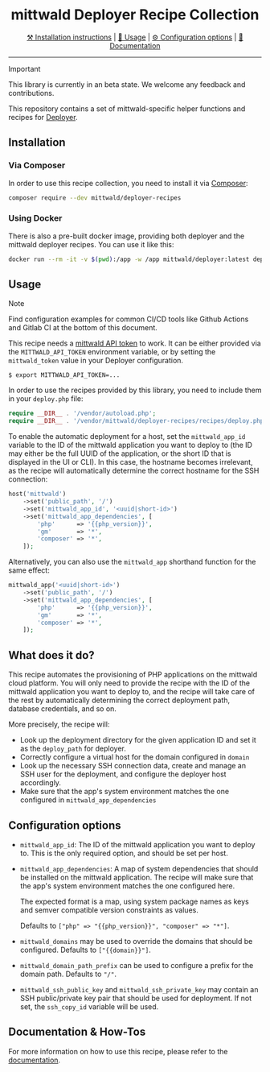 <h1 align="center">mittwald Deployer Recipe Collection</h1>

<p align="center">
    <a href="#installation">⚒️ Installation instructions</a> |
    <a href="#usage">🙆 Usage</a> |
    <a href="#configuration-options">⚙️ Configuration options</a> |
    <a href="https://developer.mittwald.de/docs/v2/technologies/deployment/deployer/">📖 Documentation</a>
</p>

---

> [!IMPORTANT]
> This library is currently in an beta state. We welcome any feedback and contributions.

This repository contains a set of mittwald-specific helper functions and
recipes for [Deployer](https://deployer.org/).

## Installation

### Via Composer

In order to use this recipe collection, you need to install it via
[Composer](https://getcomposer.org):

```bash
composer require --dev mittwald/deployer-recipes
```

### Using Docker

There is also a pre-built docker image, providing both deployer and the mittwald deployer recipes. You can use it like this:

```bash
docker run --rm -it -v $(pwd):/app -w /app mittwald/deployer:latest deploy
```

## Usage

> [!NOTE]
> Find configuration examples for common CI/CD tools like Github Actions and Gitlab CI at the bottom of this document.

This recipe needs a [mittwald API token](https://developer.mittwald.de/docs/v2/api/intro/) to work. It can be either
provided via the `MITTWALD_API_TOKEN` environment variable, or by setting the `mittwald_token` value in your Deployer
configuration.

```
$ export MITTWALD_API_TOKEN=...
```

In order to use the recipes provided by this library, you need to include them in your `deploy.php` file:

```php
require __DIR__ . '/vendor/autoload.php';
require __DIR__ . '/vendor/mittwald/deployer-recipes/recipes/deploy.php';
```

To enable the automatic deployment for a host, set the `mittwald_app_id` variable to the ID of the mittwald application
you want to deploy to (the ID may either be the full UUID of the application, or the short ID that is displayed in the
UI or CLI). In this case, the hostname becomes irrelevant, as the recipe will automatically determine the correct
hostname for the SSH connection:

```php
host('mittwald')
    ->set('public_path', '/')
    ->set('mittwald_app_id', '<uuid|short-id>')
    ->set('mittwald_app_dependencies', [
        'php'      => '{{php_version}}',
        'gm'       => '*',
        'composer' => '*',
    ]);
```

Alternatively, you can also use the `mittwald_app` shorthand function for the same effect:

```php
mittwald_app('<uuid|short-id>')
    ->set('public_path', '/')
    ->set('mittwald_app_dependencies', [
        'php'      => '{{php_version}}',
        'gm'       => '*',
        'composer' => '*',
    ]);
```

## What does it do?

This recipe automates the provisioning of PHP applications on the mittwald cloud platform. You will only need to provide
the recipe with the ID of the mittwald application you want to deploy to, and the recipe will take care of the rest by
automatically determining the correct deployment path, database credentials, and so on.

More precisely, the recipe will:

- Look up the deployment directory for the given application ID and set it as the `deploy_path` for deployer.
- Correctly configure a virtual host for the domain configured in `domain`
- Look up the necessary SSH connection data, create and manage an SSH user for
  the deployment, and configure the deployer host accordingly.
- Make sure that the app's system environment matches the one configured in `mittwald_app_dependencies`

## Configuration options

- `mittwald_app_id`: The ID of the mittwald application you want to deploy to. This is the only required option, and
  should be set per host.

- `mittwald_app_dependencies`: A map of system dependencies that should be installed on the mittwald application. The
  recipe will make sure that the app's system environment matches the one configured here.

  The expected format is a map, using system package names as keys and semver compatible version constraints as values.

  Defaults to `["php" => "{{php_version}}", "composer" => "*"]`.

- `mittwald_domains` may be used to override the domains that should be configured. Defaults to `["{{domain}}"]`.

- `mittwald_domain_path_prefix` can be used to configure a prefix for the domain path. Defaults to `"/"`.

- `mittwald_ssh_public_key` and `mittwald_ssh_private_key` may contain an SSH public/private key pair that should be
  used for deployment. If not set, the `ssh_copy_id` variable will be used.

## Documentation & How-Tos

For more information on how to use this recipe, please refer to
the [documentation](https://developer.mittwald.de/docs/v2/technologies/deployment/deployer/).
